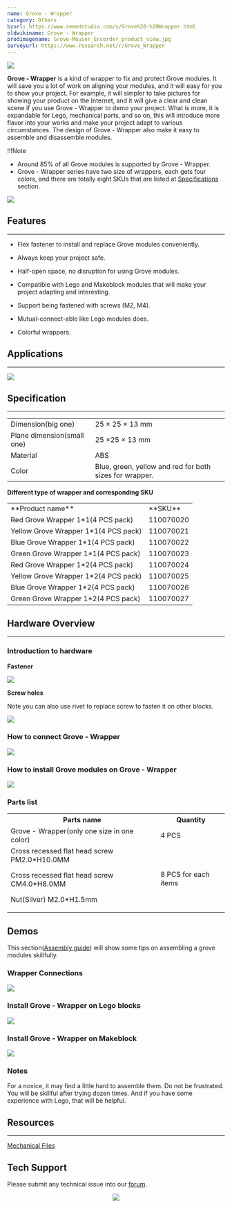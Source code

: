 ```yaml
---
name: Grove - Wrapper
category: Others
bzurl: https://www.seeedstudio.com/s/Grove%20-%20Wrapper.html
oldwikiname: Grove - Wrapper
prodimagename: Grove-Mouser_Encorder_product_view.jpg
surveyurl: https://www.research.net/r/Grove_Wrapper
---
```


![](https://github.com/SeeedDocument/Grove-Wrapper/raw/master/img/Grove-Mouser_Encorder_product_view.jpg)

**Grove - Wrapper** is a kind of wrapper to fix and protect Grove modules. It will save you a lot of work on aligning your modules, and it will easy for you to show your project. For example, it will simpler to take pictures for showing your product on the Internet, and it will give a clear and clean scene if you use Grove - Wrapper to demo your project. What is more, it is expandable for Lego, mechanical parts, and so on, this will introduce more flavor into your works and make your project adapt to various circumstances. The design of Grove - Wrapper also make it easy to assemble and disassemble modules.

!!!Note
- Around 85% of all Grove modules is supported by Grove - Wrapper.
- Grove - Wrapper series have two size of wrappers, each gets four colors, and there are totally eight SKUs that are listed at [Specifications](/Grove-Wrapper#Parts_list) section.

[![](https://github.com/SeeedDocument/Seeed-WiKi/raw/master/docs/images/300px-Get_One_Now_Banner-ragular.png)](https://www.seeedstudio.com/s/Grove%20-%20Wrapper.html)

##  Features
---
*   Flex fastener to install and replace Grove modules conveniently.

*   Always keep your project safe.

*   Half-open space, no disruption for using Grove modules.

*   Compatible with Lego and Makeblock modules that will make your project adapting and interesting.

*   Support being fastened with screws (M2, M4).

*   Mutual-connect-able like Lego modules does.

*   Colorful wrappers.

##  Applications
---
![](https://github.com/SeeedDocument/Grove-Wrapper/raw/master/img/Grove-Mouser_Encorder_application_view.jpg)

##  Specification
---
<table>
<tr>
<td> Dimension(big one) </td>
<td> 25 × 25 × 13 mm
</td></tr>
<tr>
<td> Plane dimension(small one)  </td>
<td> 25 ×25 × 13 mm
</td></tr>
<tr>
<td> Material </td>
<td> ABS
</td></tr>
<tr>
<td> Color </td>
<td> Blue, green, yellow and red for both sizes for wrapper.
</td></tr></table>

**Different type of wrapper and corresponding SKU**

<table>
<tr>
<td> **Product name** </td>
<td> **SKU**
</td></tr>
<tr>
<td> Red Grove Wrapper 1*1(4 PCS pack)  </td>
<td> 110070020
</td></tr>
<tr>
<td> Yellow Grove Wrapper 1*1(4 PCS pack)  </td>
<td> 110070021
</td></tr>
<tr>
<td> Blue Grove Wrapper 1*1(4 PCS pack)  </td>
<td> 110070022
</td></tr>
<tr>
<td> Green Grove Wrapper 1*1(4 PCS pack) </td>
<td> 110070023
</td></tr>
<tr>
<td> Red Grove Wrapper 1*2(4 PCS pack)  </td>
<td> 110070024
</td></tr>
<tr>
<td> Yellow Grove Wrapper 1*2(4 PCS pack)  </td>
<td> 110070025
</td></tr>
<tr>
<td> Blue Grove Wrapper 1*2(4 PCS pack)  </td>
<td> 110070026
</td></tr>
<tr>
<td> Green Grove Wrapper 1*2(4 PCS pack) </td>
<td> 110070027
</td></tr></table>

##  Hardware Overview
---
###   Introduction to hardware

**Fastener**

![](https://github.com/SeeedDocument/Grove-Wrapper/raw/master/img/Grove-Wrapper_fastener_location.jpg)

**Screw holes**

Note you can also use rivet to replace screw to fasten it on other blocks.

![](https://github.com/SeeedDocument/Grove-Wrapper/raw/master/img/Grove-Wrapper_screw_hole_loacation.jpg)

###   How to connect Grove - Wrapper

![](https://github.com/SeeedDocument/Grove-Wrapper/raw/master/img/Grove-Wrapper_connection_manner.jpg)

###  How to install Grove modules on Grove - Wrapper

![](https://github.com/SeeedDocument/Grove-Wrapper/raw/master/img/Grove-Wrapper_steps_to_install_Grove_modules_.jpg)

###  **Parts list**

<table>
<tr>
<th>Parts name   </th>
<th> Quantity
</th></tr>
<tr>
<td>Grove - Wrapper(only one size in one color) </td>
<td> 4 PCS
</td></tr>
<tr>
<td>Cross recessed flat head screw PM2.0*H10.0MM

Cross recessed flat head screw CM4.0*H8.0MM

Nut(Silver) M2.0*H1.5mm

</td>
<td> 8 PCS for each items
</td></tr></table>

##  Demos

This section([Assembly guide](https://github.com/SeeedDocument/Grove-Wrapper/raw/master/res/Assembly_guide.pdf)) will show some tips on assembling a grove modules skillfully.

###   Wrapper Connections

![](https://github.com/SeeedDocument/Grove-Wrapper/raw/master/img/Grove-Wrapper_connect_each_other.jpg)

###   Install Grove - Wrapper on Lego blocks

![](https://github.com/SeeedDocument/Grove-Wrapper/raw/master/img/Grove-Wrapper_installed_on_Lego.jpg)

###   Install Grove - Wrapper on Makeblock

![](https://github.com/SeeedDocument/Grove-Wrapper/raw/master/img/Grove-Wrapper_installed_on_Makeblock.jpg)

###  Notes

For a novice, it may find a little hard to assemble them. Do not be frustrated. You will be skillful after trying dozen times. And if you have some experience with Lego, that will be helpful.

##  Resources
---
[Mechanical Files](https://github.com/SeeedDocument/Grove-Wrapper/raw/master/res/Mechanical_Diagram.zip)

## Tech Support
Please submit any technical issue into our [forum](http://forum.seeedstudio.com/). <br /><p style="text-align:center"><a href="https://www.seeedstudio.com/act-4.html?utm_source=wiki&utm_medium=wikibanner&utm_campaign=newproducts" target="_blank"><img src="https://github.com/SeeedDocument/Wiki_Banner/raw/master/new_product.jpg" /></a></p>